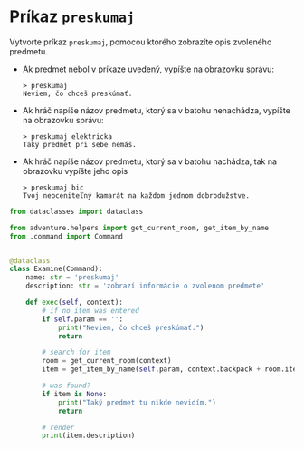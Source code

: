 # Príkaz `preskumaj`

Vytvorte príkaz `preskumaj`, pomocou ktorého zobrazíte opis zvoleného predmetu.

* Ak predmet nebol v príkaze uvedený, vypíšte na obrazovku správu:

   ```
   > preskumaj
   Neviem, čo chceš preskúmať.
   ```

* Ak hráč napíše názov predmetu, ktorý sa v batohu nenachádza, vypíšte na obrazovku správu:

   ```
   > preskumaj elektricka
   Taký predmet pri sebe nemáš.
   ```

* Ak hráč napíše názov predmetu, ktorý sa v batohu nachádza, tak na obrazovku vypíšte jeho opis

   ```
   > preskumaj bic
   Tvoj neoceniteľný kamarát na každom jednom dobrodužstve.
   ```

```python
from dataclasses import dataclass

from adventure.helpers import get_current_room, get_item_by_name
from .command import Command


@dataclass
class Examine(Command):
    name: str = 'preskumaj'
    description: str = 'zobrazí informácie o zvolenom predmete'

    def exec(self, context):
        # if no item was entered
        if self.param == '':
            print("Neviem, čo chceš preskúmať.")
            return

        # search for item
        room = get_current_room(context)
        item = get_item_by_name(self.param, context.backpack + room.items)

        # was found?
        if item is None:
            print("Taký predmet tu nikde nevidím.")
            return

        # render
        print(item.description)
```

